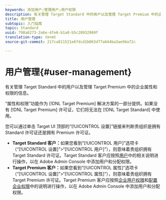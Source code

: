 ```yaml
---
keywords: 添加用户;管理用户;用户权限
description: 有关管理 Target Standard 中的用户以及管理 Target Premium 中的企业属性和权限的信息。
title: 用户管理
subtopic: 入门指南
topic: Standard
uuid: 798a6273-2a6e-4fe6-b1a0-b5c28932969f
translation-type: tm+mt
source-git-commit: 217ca811521e67dcd1b063d77a644ba3ae94a72c

---
```



# 用户管理{#user-management}

有关管理 Target Standard 中的用户以及管理 Target Premium 中的企业属性和权限的信息。

“属性和权限”功能作为 [!DNL Target Premium] 解决方案的一部分提供。如果没有 [!DNL Target Premium] 许可证，它们将无法在 [!DNL Target Standard] 中使用。

您可以通过单击 Target UI 顶部的“[!UICONTROL 设置]”链接来判断贵组织是拥有 Standard 许可证还是拥有 Premium 许可证。

* **Target Standard 客户：**&#x200B;如果您看到“[!UICONTROL 用户]”选项卡（“[!UICONTROL 设置]”&gt;“[!UICONTROL 用户]”），则意味着贵组织拥有 Target Standard 许可证。Target Standard 客户应按照[用户](/help/administrating-target/c-user-management/c-user-management/user-management.md)中的相关说明进行操作，以在 Adobe Admin Console 中添加用户和分配权限。
* **Target Premium 客户：**&#x200B;如果您看到“[!UICONTROL 属性]”选项卡（“[!UICONTROL 设置]”&gt;“[!UICONTROL 属性]”），则意味着贵组织拥有 Target Premium 许可证。Target Premium 客户应按照[企业用户权限](../../administrating-target/c-user-management/property-channel/property-channel.md#concept_E396B16FA2024ADBA27BC056138F9838)和[配置企业权限](../../administrating-target/c-user-management/property-channel/properties-overview.md#concept_22F2855DBF0D4754B9460F5D68749C71)中的说明进行操作，以在 Adobe Admin Console 中添加用户和分配权限。

